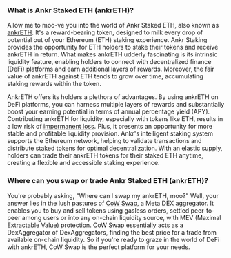 <h3>What is Ankr Staked ETH (ankrETH)?</h3>

<p>Allow me to moo-ve you into the world of Ankr Staked ETH, also known as <a href="https://www.ankr.com/" rel="nofollow noreferrer noopener" target="_blank">ankrETH</a>. It's a reward-bearing token, designed to milk every drop of potential out of your Ethereum (ETH) staking experience. Ankr Staking provides the opportunity for ETH holders to stake their tokens and receive ankrETH in return. What makes ankrETH udderly fascinating is its intrinsic liquidity feature, enabling holders to connect with decentralized finance (DeFi) platforms and earn additional layers of rewards. Moreover, the fair value of ankrETH against ETH tends to grow over time, accumulating staking rewards within the token.</p>

<p>AnkrETH offers its holders a plethora of advantages. By using ankrETH on DeFi platforms, you can harness multiple layers of rewards and substantially boost your earning potential in terms of annual percentage yield (APY). Contributing ankrETH for liquidity, especially with tokens like ETH, results in a low risk of <a href="https://iq.wiki/wiki/impermanent-loss" rel="nofollow noreferrer noopener" target="_blank">impermanent loss</a>. Plus, it presents an opportunity for more stable and profitable liquidity provision. Ankr's intelligent staking system supports the Ethereum network, helping to validate transactions and distribute staked tokens for optimal decentralization. With an elastic supply, holders can trade their ankrETH tokens for their staked ETH anytime, creating a flexible and accessible staking experience.</p>

<h3>Where can you swap or trade Ankr Staked ETH (ankrETH)?</h3>

<p>You're probably asking, "Where can I swap my ankrETH, moo?" Well, your answer lies in the lush pastures of <a href="https://swap.cow.fi/" rel="noopener" target="_blank">CoW Swap</a>, a Meta DEX aggregator. It enables you to buy and sell tokens using gasless orders, settled peer-to-peer among users or into any on-chain liquidity source, with MEV (Maximal Extractable Value) protection. CoW Swap essentially acts as a DexAggregator of DexAggregators, finding the best price for a trade from available on-chain liquidity. So if you're ready to graze in the world of DeFi with ankrETH, CoW Swap is the perfect platform for your needs.</p>
